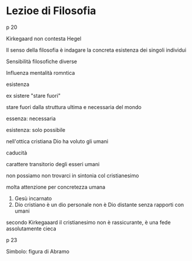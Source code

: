# Lezioe di Filosofia


p 20

Kirkegaard non contesta Hegel

Il senso della filosofia è indagare la concreta esistenza dei singoli individui


Sensibilità filosofiche diverse

Influenza mentalità romntica
 
esistenza


ex sistere "stare fuori"

stare fuori dalla struttura ultima e necessaria del mondo

essenza: necessaria

esistenza: solo possibile


nell'ottica cristiana Dio ha voluto gli umani

caducità

carattere transitorio degli esseri umani


non possiamo non trovarci in sintonia col cristianesimo

molta attenzione per concretezza umana

1. Gesù incarnato
2. Dio cristiano è un dio personale
non è Dio distante senza rapporti con umani

secondo Kirkegaaard il cristianesimo non è rassicurante, è una fede assolutamente cieca

p 23

Simbolo: figura di Abramo
<!--stackedit_data:
eyJoaXN0b3J5IjpbLTQxNzMzODk0OCw4MzEwMDgyMjIsMTEwMT
k0NDc0N119
-->